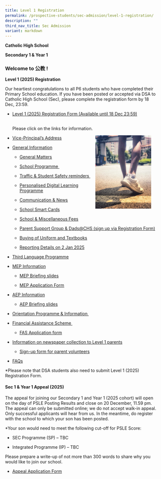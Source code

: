 ```yaml
---
title: Level 1 Registration
permalink: /prospective-students/sec-admission/level-1-registration/
description: ""
third_nav_title: Sec Admission
variant: markdown
---
```

<p><strong>Catholic High School</strong>
</p>
<p><strong>Secondary 1 &amp; Year 1</strong>
</p>
<h3>Welcome to 公教 !</h3>
<p><strong>Level 1 (2025) Registration</strong>
</p>
<p>Our heartiest congratulations to all P6 students who have completed their
Primary School education. If you have been posted or accepted via DSA to
Catholic High School (Sec), please complete the registration form by 18
Dec, 23:59.</p>
<ul>
<li>
<p><a href="https://form.gov.sg/6715c5c0a04a3d156d860bef" rel="noopener noreferrer nofollow" target="_blank"><u>Level 1 (2025) Registration Form (Available until 18 Dec 23:59)</u></a>
</p>
<p>
<br>Please click on the links for information.</p>
</li>
</ul>
<div class="isomer-image-wrapper">
<img style="float: right;width:183px;height:240px;margin-right:25px;" height="auto" width="100%" src="/images/pro1.png">
</div>
<p></p>
<ul>
<li>
<p><a href="https://youtu.be/IFs5KSSnmLs" rel="noopener nofollow" target="_blank">Vice-Principal’s Address</a>
</p>
</li>
<li>
<p><u>General Information</u>
</p>
<ul>
<li>
<p><a href="https://docs.google.com/presentation/d/1mBUKCa8qsW3j5D8b-67e1D0B4sDSYosv/edit#slide=id.p13" rel="noopener noreferrer nofollow" target="_blank"><u>General Matters</u></a>
</p>
</li>
<li>
<p><a href="https://docs.google.com/presentation/d/1mBUKCa8qsW3j5D8b-67e1D0B4sDSYosv/edit#slide=id.p11" rel="noopener noreferrer nofollow" target="_blank"><u>School Programme</u></a><u>&nbsp;</u>
</p>
</li>
<li>
<p><a href="https://docs.google.com/presentation/d/1mBUKCa8qsW3j5D8b-67e1D0B4sDSYosv/edit#slide=id.p6" rel="noopener noreferrer nofollow" target="_blank"><u>Traffic &amp; Student Safety reminders</u></a><u>&nbsp;</u>
</p>
</li>
<li>
<p><a href="https://docs.google.com/presentation/d/1mBUKCa8qsW3j5D8b-67e1D0B4sDSYosv/edit#slide=id.g10969a0da72_0_0" rel="noopener noreferrer nofollow" target="_blank"><u>Personalised Digital Learning Programme</u></a>
</p>
</li>
<li>
<p><a href="https://docs.google.com/presentation/d/1mBUKCa8qsW3j5D8b-67e1D0B4sDSYosv/edit#slide=id.p15" rel="noopener noreferrer nofollow" target="_blank"><u>Communication &amp; News</u></a>
</p>
</li>
<li>
<p><a href="https://docs.google.com/presentation/d/1mBUKCa8qsW3j5D8b-67e1D0B4sDSYosv/edit#slide=id.p18" rel="noopener noreferrer nofollow" target="_blank"><u>School Smart Cards</u></a>
</p>
</li>
<li>
<p><a href="https://docs.google.com/presentation/d/1mBUKCa8qsW3j5D8b-67e1D0B4sDSYosv/edit#slide=id.p19" rel="noopener noreferrer nofollow" target="_blank"><u>School &amp; Miscellaneous Fees</u></a>
</p>
</li>
<li>
<p><a href="https://docs.google.com/presentation/d/1mBUKCa8qsW3j5D8b-67e1D0B4sDSYosv/edit#slide=id.p20" rel="noopener noreferrer nofollow" target="_blank"><u>Parent Support Group &amp; Dads@CHS (sign up via Registration Form)</u></a>
</p>
</li>
<li>
<p><a href="https://docs.google.com/presentation/d/1mBUKCa8qsW3j5D8b-67e1D0B4sDSYosv/edit#slide=id.p22" rel="noopener noreferrer nofollow" target="_blank"><u>Buying of Uniform and Textbooks</u></a>
</p>
</li>
<li>
<p><a href="https://docs.google.com/presentation/d/1mBUKCa8qsW3j5D8b-67e1D0B4sDSYosv/edit#slide=id.p26" rel="noopener noreferrer nofollow" target="_blank"><u>Reporting Details on 2 Jan 2025</u></a>
</p>
</li>
</ul>
</li>
<li>
<p><a href="https://drive.google.com/file/d/1DxNlYxtqc0FjDmaZFN3q8_ofVs0-Isf2/view?usp=sharing" rel="noopener noreferrer nofollow" target="_blank"><u>Third Language Programme</u></a>
</p>
<p></p>
</li>
<li>
<p><u>MEP Information</u>
</p>
<ul data-tight="true" class="tight">
<li>
<p><a href="https://drive.google.com/file/d/1eVsB0oHwV8WNTCCU-vqmDgrZxZJJqozn/view?usp=drive_link" rel="noopener noreferrer nofollow" target="_blank"><u>MEP Briefing slides</u></a>
</p>
</li>
<li>
<p><a href="https://drive.google.com/file/d/1uEkL-08rErMG1IIMtnQPrgQCTQ_q-JiF/view?usp=drive_link" rel="noopener noreferrer nofollow" target="_blank"><u>MEP Application Form</u></a>
</p>
</li>
</ul>
</li>
<li>
<p><u>AEP Information</u>
</p>
<ul>
<li>
<p><a href="https://drive.google.com/file/d/1nRH6pwmqtN5dfMq-NGnZ3B8HIXWXMq_y/view?usp=drive_link" rel="noopener noreferrer nofollow" target="_blank"><u>AEP Briefing slides</u></a>
</p>
</li>
</ul>
</li>
<li>
<p><a href="https://drive.google.com/file/d/19OSMwdSWBpSW-MQ9k6bSJZkjrmkwuUMQ/view?usp=drive_link" rel="noopener noreferrer nofollow" target="_blank"><u>Orientation Programme &amp; Information&nbsp;</u></a>
</p>
</li>
<li>
<p><a href="https://drive.google.com/file/d/1Kac7L712YOl-ZZF-suNQr45aV4CChCRC/view?usp=drive_link" rel="noopener noreferrer nofollow" target="_blank"><u>Financial Assistance Scheme&nbsp;</u></a>
</p>
<ul data-tight="true" class="tight">
<li>
<p><a href="https://form.gov.sg/6666a548f71e023bcbe7c9b7" rel="noopener noreferrer nofollow" target="_blank"><u>FAS Application form</u></a>
</p>
</li>
</ul>
</li>
<li>
<p><u>Information on newspaper collection to Level 1 parents</u>
</p>
<ul>
<li>
<p><a href="https://drive.google.com/file/d/1WjBCziZsU3yUj0uONEWXVyicp_aDljEE/view?usp=sharing" rel="noopener noreferrer nofollow" target="_blank"><u>Sign-up form for parent volunteers</u></a>
</p>
</li>
</ul>
</li>
<li>
<p><a href="https://ask.gov.sg/chs" rel="noopener noreferrer nofollow" target="_blank"><u>FAQs</u></a>
</p>
</li>
</ul>
<p>*Please note that DSA students also need to submit Level 1 (2025) Registration
Form.</p>
<h4>Sec 1 &amp; Year 1 Appeal (2025)</h4>
<p>The appeal for joining our Secondary 1 and Year 1 (2025 cohort) will open
on the day of PSLE Posting Results and close on 20 December, 11.59 pm.
The appeal can only be submitted online; we do not accept walk-in appeal.
Only successful applicants will hear from us. In the meantime, do register
with the school to which your son has been posted.</p>
<p>*Your son would need to meet the following cut-off for PSLE Score:</p>
<ul>
<li>
<p>SEC Programme (SP) – TBC&nbsp;</p>
</li>
<li>
<p>Integrated Programme (IP) – TBC</p>
</li>
</ul>
<p>Please prepare a write-up of not more than 300 words to share why you
would like to join our school.</p>
<ul>
<li>
<p><a href="https://form.gov.sg/6715c5e4380689b626daaad6" rel="noopener noreferrer nofollow" target="_blank"><u>Appeal Application Form</u></a>
</p>
</li>
</ul>
<p>
<br>
</p>
<p></p>